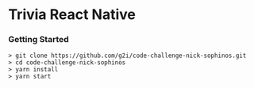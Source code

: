 # Trivia React Native

### Getting Started

```
> git clone https://github.com/g2i/code-challenge-nick-sophinos.git
> cd code-challenge-nick-sophinos
> yarn install
> yarn start
```

